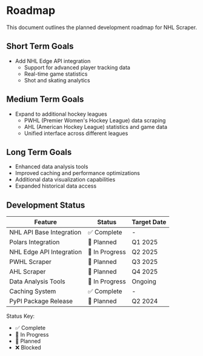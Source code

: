 # Roadmap

This document outlines the planned development roadmap for NHL Scraper.

## Short Term Goals

- Add NHL Edge API integration
  - Support for advanced player tracking data
  - Real-time game statistics
  - Shot and skating analytics

## Medium Term Goals

- Expand to additional hockey leagues
  - PWHL (Premier Women's Hockey League) data scraping
  - AHL (American Hockey League) statistics and game data
  - Unified interface across different leagues

## Long Term Goals

- Enhanced data analysis tools
- Improved caching and performance optimizations
- Additional data visualization capabilities
- Expanded historical data access

## Development Status

| Feature | Status | Target Date |
|---------|--------|-------------|
| NHL API Base Integration | ✅ Complete | - |
| Polars Integration | 📅 Planned | Q1 2025 |
| NHL Edge API Integration | 🚧 In Progress | Q2 2025 |
| PWHL Scraper | 📅 Planned | Q3 2025 |
| AHL Scraper | 📅 Planned | Q4 2025 |
| Data Analysis Tools | 🚧 In Progress | Ongoing |
| Caching System | ✅ Complete | - |
| PyPI Package Release | 📅 Planned | Q2 2024 |

Status Key:
- ✅ Complete
- 🚧 In Progress
- 📅 Planned
- ❌ Blocked
